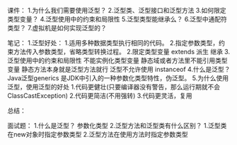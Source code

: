 课件：
1.为什么我们需要使用泛型？
2.泛型类、泛型接口和泛型方法
3.如何限定类型变量？
4.泛型使用中的约束和局限性
5.泛型类型能继承么？
6.泛型中通配符类型？ 
7.虚拟机是如何实现泛型的？

笔记： 
1.泛型好处：
 1.适用多种数据类型执行相同的代码。
 2.指定参数类型，约束方法传入参数类型，省略类型转换过程。
2.限定类型变量
 extends 派生 继承
3.泛型使用中的约束和局限性
 不能实例化类型变量
 静态域或者方法里不能引用类型变量
 静态方法本身就是泛型方法就行 
 泛型不允许使用 instanceof
4.什么是泛型？
 Java泛型generics 是JDK中引入的一种参数化类型特性，伪泛型。
5.为什么使用泛型，使用泛型的好处
 1.代码更健壮(只要编译器没有警告，那么运行期就不会ClassCastException)
 2.代码更简洁(不用强转)
 3.代码更灵活，复用

总结：

面试题：
 1.什么是泛型？
   参数化类型
 2.泛型方法和泛型类有什么区别？
   1.泛型类在new对象时指定参数类型
   2.泛型方法在使用方法时指定参数类型
